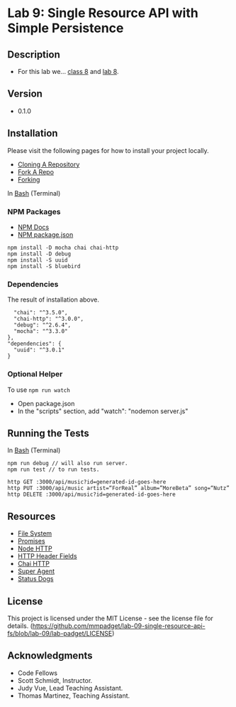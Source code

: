 # Lab 9: Single Resource API with Simple Persistence

## Description
* For this lab we...
[class 8](https://github.com/codefellows/seattle-javascript-401d15/tree/master/class-08-vanilla-REST-api) and [lab 8](https://github.com/codefellows-seattle-javascript-401d15/lab-08-single-resource-api).

## Version
* 0.1.0

## Installation
Please visit the following pages for how to install your project locally.

* [Cloning A Repository](https://help.github.com/articles/cloning-a-repository/)
* [Fork A Repo](https://help.github.com/articles/fork-a-repo/)
* [Forking](https://guides.github.com/activities/forking/)

In [Bash](https://en.wikipedia.org/wiki/Bash_(Unix_shell)) (Terminal)

### NPM Packages
* [NPM Docs](https://docs.npmjs.com)
* [NPM package.json](https://docs.npmjs.com/files/package.json)

```npm init
npm install -D mocha chai chai-http
npm install -D debug
npm install -S uuid
npm install -S bluebird
```
### Dependencies
The result of installation above.

```"devDependencies": {
  "chai": "^3.5.0",
  "chai-http": "^3.0.0",
  "debug": "^2.6.4",
  "mocha": "^3.3.0"
},
"dependencies": {
  "uuid": "^3.0.1"
}
```

### Optional Helper

To use `npm run watch`

* Open package.json
* In the "scripts" section, add "watch": "nodemon server.js"

## Running the Tests
In [Bash](https://en.wikipedia.org/wiki/Bash_(Unix_shell)) (Terminal)

```DEBUG=http* nodemon server.js // to run server.
npm run debug // will also run server.
npm run test // to run tests.

```
```http POST :3000/api/music artist=“Lala” album=”GetReal” song=“MakeBelieve”
http GET :3000/api/music?id=generated-id-goes-here
http PUT :3000/api/music artist=“ForReal” album=”MoreBeta” song=“Nutz”
http DELETE :3000/api/music?id=generated-id-goes-here
```

## Resources
* [File System](https://nodejs.org/dist/latest-v6.x/docs/api/fs.html)
* [Promises](https://developers.google.com/web/fundamentals/getting-started/primers/promises)
* [Node HTTP](https://nodejs.org/api/http.html)
* [HTTP Header Fields](https://en.wikipedia.org/wiki/List_of_HTTP_header_fields#Request_fields)
* [Chai HTTP](https://github.com/chaijs/chai-http)
* [Super Agent](https://visionmedia.github.io/superagent/)
* [Status Dogs](https://httpstatusdogs.com)

## License

This project is licensed under the MIT License - see the license file for details.
(https://github.com/mmpadget/lab-09-single-resource-api-fs/blob/lab-09/lab-padget/LICENSE)

## Acknowledgments
* Code Fellows
* Scott Schmidt, Instructor.
* Judy Vue, Lead Teaching Assistant.
* Thomas Martinez, Teaching Assistant.
